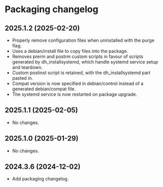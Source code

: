 # Packaging changelog

## 2025.1.2 (2025-02-20)

- Properly remove configuration files when uninstalled with the purge flag.
- Uses a debian/install file to copy files into the package.
- Removes prerm and postrm custom scripts in favour of scripts generated by dh_installsystemd, which handle systemd service setup and teardown.
- Custom postinst script is retained, with the dh_installsystemd part pasted in.
- Compat version is now specified in debian/control instead of a generated debian/compat file.
- The systemd service is now restarted on package upgrade.

## 2025.1.1 (2025-02-05)

- No changes.

## 2025.1.0 (2025-01-29)

- No changes.

## 2024.3.6 (2024-12-02)

- Add packaging changelog.
